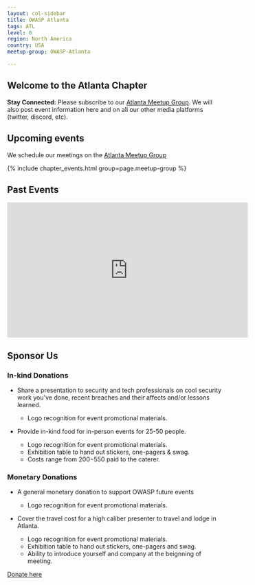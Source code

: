 ```yaml
---
layout: col-sidebar
title: OWASP Atlanta
tags: ATL
level: 0
region: North America
country: USA
meetup-group: OWASP-Atlanta

---
```

## Welcome to the Atlanta Chapter

**Stay Connected:**
Please subscribe to our [Atlanta Meetup Group](https://www.meetup.com/OWASP-Atlanta/). We will also post event information here and on all our other media platforms (twitter, discord, etc).

## Upcoming events

We schedule our meetings on the [Atlanta Meetup Group](https://www.meetup.com/OWASP-Atlanta/)

{% include chapter_events.html group=page.meetup-group %}

## Past Events
<iframe width="560" height="315" src="https://www.youtube.com/embed/videoseries?list=PL6eKbRainXLrTMVq_sg12GKgl53AEKFSm" title="YouTube video player" frameborder="0" allow="accelerometer; autoplay; clipboard-write; encrypted-media; gyroscope; picture-in-picture" allowfullscreen>
</iframe>



## Sponsor Us
### In-kind Donations 
- Share a presentation to security and tech professionals on cool security 
work you've done, recent breaches and their affects and/or lessons 
learned. 
	- Logo recognition for event promotional materials.


- Provide in-kind food for in-person events for 25-50 people. 
	- Logo recognition for event promotional materials.
	- Exhibition table to hand out stickers, one-pagers & swag.
	- Costs range from $200-$550 paid to the caterer. 

### Monetary Donations
- A general monetary donation to support OWASP future events
	- Logo recognition for event promotional materials. 

- Cover the travel cost for a high caliber presenter to travel and lodge 
in 
Atlanta.
	- Logo recognition for event promotional materials.
	- Exhibition table to hand out stickers, one-pagers and swag.
	- Ability to introduce yourself and company at the beignning of meeting. 

[Donate here](https://owasp.org/donate/?reponame=www-chapter-atlanta&title=OWASP+Atlanta) 
